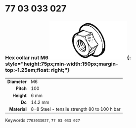# 77 03 033 027

### Hex collar nut M6 ![](../assets/images/parts/hex_collar_nut.png){: style="height:75px;min-width:150px;margin-top:-1.25em;float: right;"}

|   |   |
|---:|---|
**Diameter** | M6
**Pitch** |100
**Height** |6 mm
**Dc** |14.2 mm
**Material** | 8-8 Steel - tensile strength 80 to 100 h bar

Keywords `7703033027`, `77 03 033 027`
